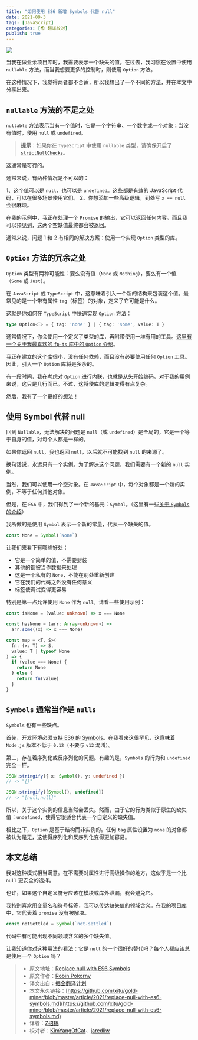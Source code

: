 ```yaml
---
title: "如何使用 ES6 新增 Symbols 代替 null"
date: 2021-09-3
tags: [JavaScript]
categories: [🌏 翻译校对]
publish: true
---
```


![](https://picbed.kimyang.cn/202109050848241.jpeg)
<!-- more -->
当我在做业余项目库时，我需要表示一个缺失的值。在过去，我习惯在设置中使用 `nullable` 方法，而当我想要更多的控制时，则使用 `Option` 方法。

在这种情况下，我觉得两者都不合适，所以我想出了一个不同的方法，并在本文中分享出来。

## `nullable` 方法的不足之处

`nullable` 方法表示当有一个值时，它是一个字符串、一个数字或一个对象；当没有值时，使用 `null` 或 `undefined`。

> **提示**：如果你在 `TypeScript` 中使用 `nullable` 类型，请确保开启了 [`strictNullChecks`](https://www.typescriptlang.org/tsconfig#strictNullChecks)。

这通常是可行的。

通常来说，有两种情况是不可以的：

1、这个值可以是 `null`，也可以是 `undefined`。这些都是有效的 JavaScript 代码，可以在很多场景使用它们。
2、你想添加一些高级逻辑，到处写 `x == null` 会很麻烦。

在我的示例中，我正在处理一个 `Promise` 的输出，它可以返回任何内容。而且我可以预见到，这两个空缺值最终都会被返回。

通常来说，问题 1 和 2 有相同的解决方案：使用一个实现 `Option` 类型的库。

## `Option` 方法的冗余之处

`Option` 类型有两种可能性：要么没有值（`None` 或 `Nothing`），要么有一个值（`Some` 或 `Just`）。

在 `JavaScript` 或 `TypeScript` 中，这意味着引入一个新的结构来包装这个值。最常见的是一个带有属性 `tag`（标签）的对象，定义了它可能是什么。

这就是你如何在 `TypeScript` 中快速实现 `Option` 方法：

```TypeScript
type Option<T> = { tag: 'none' } | { tag: 'some', value: T }
```

通常情况下，你会使用一个定义了类型的库，再附带使用一堆有用的工具。[这里有一个关于我最喜欢的 `fp-ts` 库中的 `Option` 介绍](https://dev.to/ryanleecode/practical-guide-to-fp-ts-option-map-flatten-chain-6d5)。

[我正在建立的这个库](https://github.com/robinpokorny/promise-throttle-all)很小，没有任何依赖，而且没有必要使用任何 `Option` 工具。因此，引入一个 `Option` 库将是多余的。

有一段时间，我在考虑对 `Option` 进行内联，也就是从头开始编码。对于我的用例来说，这只是几行而已。不过，这将使库的逻辑变得有点复杂。

然后，我有了一个更好的想法！

## 使用 Symbol 代替 null

回到 `Nullable`，无法解决的问题是 `null`（或 `undefined`）是全局的，它是一个等于自身的值，对每个人都是一样的。

如果你返回 `null`，我也返回 `null`，以后就不可能找到 `null` 的来源了。

换句话说，永远只有一个实例。为了解决这个问题，我们需要有一个新的 `null` 实例。

当然，我们可以使用一个空对象。在 `JavaScript` 中，每个对象都是一个新的实例，不等于任何其他对象。

但是，在 `ES6` 中，我们得到了一个新的基元：`Symbol`。（这里有一些[关于 `Symbols` 的介绍](https://hacks.mozilla.org/2015/06/es6-in-depth-symbols/)）

我所做的是使用 `Symbol` 表示一个新的常量，代表一个缺失的值。

```TypeScript
const None = Symbol(`None`)
```

让我们来看下有哪些好处：

* 它是一个简单的值，不需要封装
* 其他的都被当作数据来处理
* 这是一个私有的 `None`，不能在别处重新创建
* 它在我们的代码之外没有任何意义
* 标签使调试变得更容易

特别是第一点允许使用 `None` 作为 `null`。请看一些使用示例：

```TypeScript
const isNone = (value: unknown) => x === None

const hasNone = (arr: Array<unknown>) =>
  arr.some((x) => x === None)

const map = <T, S>(
  fn: (x: T) => S,
  value: T | typeof None
) => {
  if (value === None) {
    return None
  } else {
    return fn(value)
  }
}
```

## `Symbols` 通常当作是 `nulls`

`Symbols` 也有一些缺点。

首先，开发环境必须[支持 ES6 的 Symbols](https://caniuse.com/mdn-javascript_builtins_symbol)。在我看来这很罕见，这意味着 `Node.js` 版本不低于 `0.12`（不要与 `v12` 混淆）。

第二，存在着序列化或反序列化的问题。有趣的是，`Symbols` 的行为和 `undefined` 完全一样。

```TypeScript
JSON.stringify({ x: Symbol(), y: undefined })
// -> "{}"

JSON.stringify([Symbol(), undefined])
// -> "[null,null]"
```

所以，关于这个实例的信息当然会丢失。然而，由于它的行为类似于原生的缺失值：`undefined`，使得它很适合代表一个自定义的缺失值。

相比之下，`Option` 是基于结构而非实例的。任何 `tag` 属性设置为 `none` 的对象都被认为是无，这使得序列化和反序列化变得更加容易。

## 本文总结

我对这种模式相当满意。在不需要对属性进行高级操作的地方，这似乎是一个比 `null` 更安全的选择。

也许，如果这个自定义符号应该在模块或库外泄漏，我会避免它。

我特别喜欢用变量名和符号标签，我可以传达缺失值的领域含义。在我的项目库中，它代表着 `promise` 没有被解决。

```TypeScript
const notSettled = Symbol(`not-settled`)
```

代码中有可能出现不同领域含义的多个缺失值。

让我知道你对这种用法的看法：它是 `null` 的一个很好的替代吗？每个人都应该总是使用一个 `Option` 吗？

> * 原文地址：[Replace null with ES6 Symbols](https://javascript.plainenglish.io/replace-null-with-es6-symbols-c0e77d74542e)
> * 原文作者：[Robin Pokorny](https://medium.com/@robinpokorny)
> * 译文出自：[掘金翻译计划](https://github.com/xitu/gold-miner)
> * 本文永久链接：[https://github.com/xitu/gold-miner/blob/master/article/2021/replace-null-with-es6-symbols.md](https://github.com/xitu/gold-miner/blob/master/article/2021/replace-null-with-es6-symbols.md)
> * 译者：[Z招锦](https://github.com/zenblofe)
> * 校对者：[KimYangOfCat](https://github.com/KimYangOfCat)、[jaredliw](https://github.com/jaredliw)